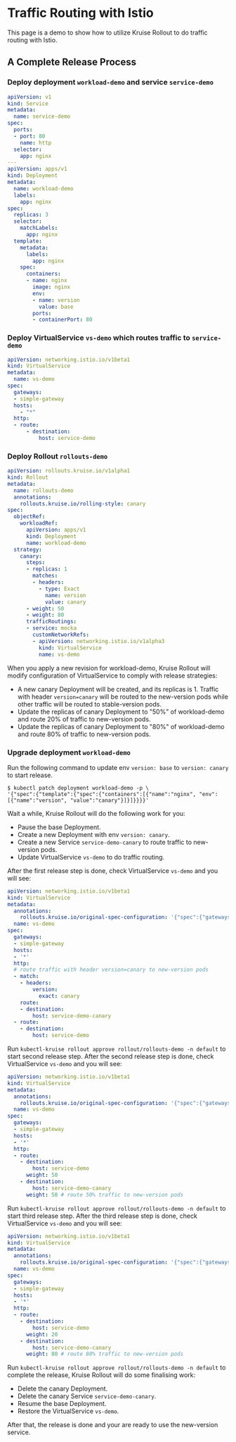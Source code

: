 # Traffic Routing with Istio
This page is a demo to show how to utilize Kruise Rollout to do traffic routing with Istio. 

## A Complete Release Process
### Deploy deployment `workload-demo` and service `service-demo`
```yaml
apiVersion: v1
kind: Service
metadata:
  name: service-demo
spec:
  ports:
  - port: 80
    name: http
  selector:
    app: nginx
---
apiVersion: apps/v1
kind: Deployment
metadata:
  name: workload-demo
  labels:
    app: nginx
spec:
  replicas: 3
  selector:
    matchLabels:
      app: nginx
  template:
    metadata:
      labels:
        app: nginx
    spec:
      containers:
      - name: nginx
        image: nginx
        env:
        - name: version
          value: base
        ports:
        - containerPort: 80
```
### Deploy VirtualService `vs-demo` which routes traffic to `service-demo`
```yaml
apiVersion: networking.istio.io/v1beta1
kind: VirtualService
metadata:
  name: vs-demo
spec:
  gateways:
  - simple-gateway
  hosts:
    - "*"
  http:
  - route:
      - destination:
          host: service-demo
```
### Deploy Rollout `rollouts-demo`
```yaml
apiVersion: rollouts.kruise.io/v1alpha1
kind: Rollout
metadata:
  name: rollouts-demo
  annotations:
    rollouts.kruise.io/rolling-style: canary
spec:
  objectRef:
    workloadRef:
      apiVersion: apps/v1
      kind: Deployment
      name: workload-demo
  strategy:
    canary:
      steps:
      - replicas: 1
        matches:
        - headers:
          - type: Exact
            name: version
            value: canary
      - weight: 50
      - weight: 80
      trafficRoutings:
      - service: mocka 
        customNetworkRefs:
        - apiVersion: networking.istio.io/v1alpha3
          kind: VirtualService
          name: vs-demo
```
When you apply a new revision for workload-demo, Kruise Rollout will modify configuration of VirtualService to comply with release strategies:

- A new canary Deployment will be created, and its replicas is 1. Traffic with header `version=canary` will be routed to the new-version pods while other traffic will be routed to stable-version pods.
- Update the replicas of canary Deployment to "50%" of workload-demo and route 20% of traffic to new-version pods.
- Update the replicas of canary Deployment to "80%" of workload-demo and route 80% of traffic to new-version pods.

### Upgrade deployment `workload-demo`
Run the following command to update env `version: base` to `version: canary` to start release.
```shell
$ kubectl patch deployment workload-demo -p \
'{"spec":{"template":{"spec":{"containers":[{"name":"nginx", "env":[{"name":"version", "value":"canary"}]}]}}}}'
```
Wait a while, Kruise Rollout will do the following work for you:

- Pause the base Deployment.
- Create a new Deployment with env `version: canary`.
- Create a new Service `service-demo-canary` to route traffic to new-version pods.
- Update VirtualService `vs-demo` to do traffic routing.

After the first release step is done, check VirtualService `vs-demo` and you will see:
```yaml
apiVersion: networking.istio.io/v1beta1
kind: VirtualService
metadata:
  annotations:
    rollouts.kruise.io/original-spec-configuration: '{"spec":{"gateways":["simple-gateway"],"hosts":["*"],"http":[{"route":[{"destination":{"host":"service-demo"}}]}]},"annotations":{"kubectl.kubernetes.io/last-applied-configuration":"{\"apiVersion\":\"networking.istio.io/v1beta1\",\"kind\":\"VirtualService\",\"metadata\":{\"annotations\":{},\"name\":\"vs-demo\",\"namespace\":\"default\"},\"spec\":{\"gateways\":[\"simple-gateway\"],\"hosts\":[\"*\"],\"http\":[{\"route\":[{\"destination\":{\"host\":\"service-demo\"}}]}]}}\n"}}'
  name: vs-demo
spec:
  gateways:
  - simple-gateway
  hosts:
  - '*'
  http:
  # route traffic with header version=canary to new-version pods
  - match: 
    - headers:
        version:
          exact: canary
    route:
    - destination:
        host: service-demo-canary
  - route:
    - destination:
        host: service-demo

```
Run `kubectl-kruise rollout approve rollout/rollouts-demo -n default` to start second release step. After the second release step is done, check VirtualService `vs-demo` and you will see:
```yaml
apiVersion: networking.istio.io/v1beta1
kind: VirtualService
metadata:
  annotations:
    rollouts.kruise.io/original-spec-configuration: '{"spec":{"gateways":["simple-gateway"],"hosts":["*"],"http":[{"route":[{"destination":{"host":"service-demo"}}]}]},"annotations":{"kubectl.kubernetes.io/last-applied-configuration":"{\"apiVersion\":\"networking.istio.io/v1beta1\",\"kind\":\"VirtualService\",\"metadata\":{\"annotations\":{},\"name\":\"vs-demo\",\"namespace\":\"default\"},\"spec\":{\"gateways\":[\"simple-gateway\"],\"hosts\":[\"*\"],\"http\":[{\"route\":[{\"destination\":{\"host\":\"service-demo\"}}]}]}}\n"}}'
  name: vs-demo
spec:
  gateways:
  - simple-gateway
  hosts:
  - '*'
  http:
  - route:
    - destination:
        host: service-demo
      weight: 50
    - destination:
        host: service-demo-canary
      weight: 50 # route 50% traffic to new-version pods
```
Run `kubectl-kruise rollout approve rollout/rollouts-demo -n default` to start third release step. After the third release step is done, check VirtualService `vs-demo` and you will see:

```yaml
apiVersion: networking.istio.io/v1beta1
kind: VirtualService
metadata:
  annotations:
    rollouts.kruise.io/original-spec-configuration: '{"spec":{"gateways":["simple-gateway"],"hosts":["*"],"http":[{"route":[{"destination":{"host":"service-demo"}}]}]},"annotations":{"kubectl.kubernetes.io/last-applied-configuration":"{\"apiVersion\":\"networking.istio.io/v1beta1\",\"kind\":\"VirtualService\",\"metadata\":{\"annotations\":{},\"name\":\"vs-demo\",\"namespace\":\"default\"},\"spec\":{\"gateways\":[\"simple-gateway\"],\"hosts\":[\"*\"],\"http\":[{\"route\":[{\"destination\":{\"host\":\"service-demo\"}}]}]}}\n"}}'
  name: vs-demo
spec:
  gateways:
  - simple-gateway
  hosts:
  - '*'
  http:
  - route:
    - destination:
        host: service-demo
      weight: 20
    - destination:
        host: service-demo-canary
      weight: 80 # route 80% traffic to new-version pods
```
Run `kubectl-kruise rollout approve rollout/rollouts-demo -n default` to complete the release, Kruise Rollout will do some finalising work:

- Delete the canary Deployment.
- Delete the canary Service `service-demo-canary`.
- Resume the base Deployment.
- Restore the VirtualService `vs-demo`.

After that, the release is done and your are ready to use the new-version service.